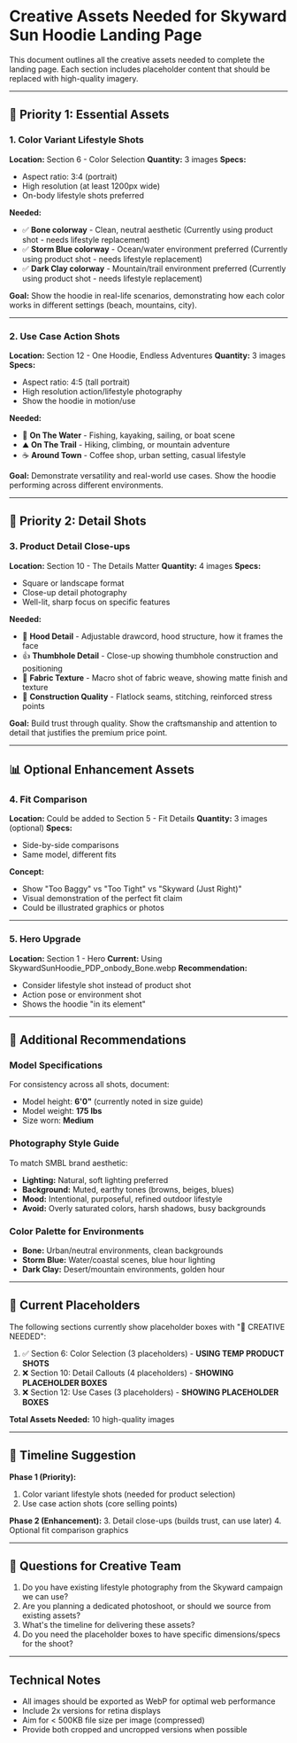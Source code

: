 # Creative Assets Needed for Skyward Sun Hoodie Landing Page

This document outlines all the creative assets needed to complete the landing page. Each section includes placeholder content that should be replaced with high-quality imagery.

---

## 📸 Priority 1: Essential Assets

### 1. Color Variant Lifestyle Shots
**Location:** Section 6 - Color Selection
**Quantity:** 3 images
**Specs:**
- Aspect ratio: 3:4 (portrait)
- High resolution (at least 1200px wide)
- On-body lifestyle shots preferred

**Needed:**
- ✅ **Bone colorway** - Clean, neutral aesthetic (Currently using product shot - needs lifestyle replacement)
- ✅ **Storm Blue colorway** - Ocean/water environment preferred (Currently using product shot - needs lifestyle replacement)
- ✅ **Dark Clay colorway** - Mountain/trail environment preferred (Currently using product shot - needs lifestyle replacement)

**Goal:** Show the hoodie in real-life scenarios, demonstrating how each color works in different settings (beach, mountains, city).

---

### 2. Use Case Action Shots
**Location:** Section 12 - One Hoodie, Endless Adventures
**Quantity:** 3 images
**Specs:**
- Aspect ratio: 4:5 (tall portrait)
- High resolution action/lifestyle photography
- Show the hoodie in motion/use

**Needed:**
- 🎣 **On The Water** - Fishing, kayaking, sailing, or boat scene
- ⛰️ **On The Trail** - Hiking, climbing, or mountain adventure
- ☕ **Around Town** - Coffee shop, urban setting, casual lifestyle

**Goal:** Demonstrate versatility and real-world use cases. Show the hoodie performing across different environments.

---

## 📸 Priority 2: Detail Shots

### 3. Product Detail Close-ups
**Location:** Section 10 - The Details Matter
**Quantity:** 4 images
**Specs:**
- Square or landscape format
- Close-up detail photography
- Well-lit, sharp focus on specific features

**Needed:**
- 🧥 **Hood Detail** - Adjustable drawcord, hood structure, how it frames the face
- 👍 **Thumbhole Detail** - Close-up showing thumbhole construction and positioning
- 🧵 **Fabric Texture** - Macro shot of fabric weave, showing matte finish and texture
- 🔨 **Construction Quality** - Flatlock seams, stitching, reinforced stress points

**Goal:** Build trust through quality. Show the craftsmanship and attention to detail that justifies the premium price point.

---

## 📊 Optional Enhancement Assets

### 4. Fit Comparison
**Location:** Could be added to Section 5 - Fit Details
**Quantity:** 3 images (optional)
**Specs:**
- Side-by-side comparisons
- Same model, different fits

**Concept:**
- Show "Too Baggy" vs "Too Tight" vs "Skyward (Just Right)"
- Visual demonstration of the perfect fit claim
- Could be illustrated graphics or photos

---

### 5. Hero Upgrade
**Location:** Section 1 - Hero
**Current:** Using SkywardSunHoodie_PDP_onbody_Bone.webp
**Recommendation:**
- Consider lifestyle shot instead of product shot
- Action pose or environment shot
- Shows the hoodie "in its element"

---

## 📝 Additional Recommendations

### Model Specifications
For consistency across all shots, document:
- Model height: **6'0"** (currently noted in size guide)
- Model weight: **175 lbs**
- Size worn: **Medium**

### Photography Style Guide
To match SMBL brand aesthetic:
- **Lighting:** Natural, soft lighting preferred
- **Background:** Muted, earthy tones (browns, beiges, blues)
- **Mood:** Intentional, purposeful, refined outdoor lifestyle
- **Avoid:** Overly saturated colors, harsh shadows, busy backgrounds

### Color Palette for Environments
- **Bone:** Urban/neutral environments, clean backgrounds
- **Storm Blue:** Water/coastal scenes, blue hour lighting
- **Dark Clay:** Desert/mountain environments, golden hour

---

## 🔄 Current Placeholders

The following sections currently show placeholder boxes with "📸 CREATIVE NEEDED":
1. ✅ Section 6: Color Selection (3 placeholders) - **USING TEMP PRODUCT SHOTS**
2. ❌ Section 10: Detail Callouts (4 placeholders) - **SHOWING PLACEHOLDER BOXES**
3. ❌ Section 12: Use Cases (3 placeholders) - **SHOWING PLACEHOLDER BOXES**

**Total Assets Needed:** 10 high-quality images

---

## 📅 Timeline Suggestion

**Phase 1 (Priority):**
1. Color variant lifestyle shots (needed for product selection)
2. Use case action shots (core selling points)

**Phase 2 (Enhancement):**
3. Detail close-ups (builds trust, can use later)
4. Optional fit comparison graphics

---

## 📧 Questions for Creative Team

1. Do you have existing lifestyle photography from the Skyward campaign we can use?
2. Are you planning a dedicated photoshoot, or should we source from existing assets?
3. What's the timeline for delivering these assets?
4. Do you need the placeholder boxes to have specific dimensions/specs for the shoot?

---

## Technical Notes

- All images should be exported as WebP for optimal web performance
- Include 2x versions for retina displays
- Aim for < 500KB file size per image (compressed)
- Provide both cropped and uncropped versions when possible
